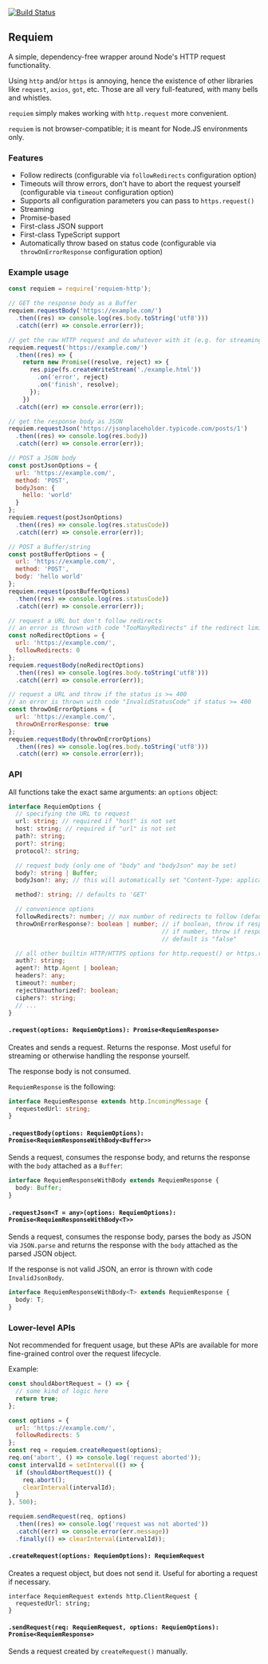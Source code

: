 [![Build Status](https://travis-ci.org/tmont/requiem.svg?branch=master)](https://travis-ci.org/tmont/requiem)

## Requiem
A simple, dependency-free wrapper around Node's HTTP request functionality.

Using `http` and/or `https` is annoying, hence the existence of other
libraries like `request`, `axios`, `got`, etc. Those are all very
full-featured, with many bells and whistles.

`requiem` simply makes working with `http.request` more convenient.

`requiem` is not browser-compatible; it is meant for Node.JS environments only.

### Features
- Follow redirects (configurable via `followRedirects` configuration option)
- Timeouts will throw errors, don't have to abort the request yourself (configurable via `timeout` configuration option)
- Supports all configuration parameters you can pass to `https.request()`
- Streaming
- Promise-based
- First-class JSON support
- First-class TypeScript support
- Automatically throw based on status code (configurable via `throwOnErrorResponse` configuration option)

### Example usage
```javascript
const requiem = require('requiem-http');

// GET the response body as a Buffer
requiem.requestBody('https://example.com/')
  .then((res) => console.log(res.body.toString('utf8')))
  .catch((err) => console.error(err));

// get the raw HTTP request and do whatever with it (e.g. for streaming)
requiem.request('https://example.com/')
  .then((res) => {
    return new Promise((resolve, reject) => {
      res.pipe(fs.createWriteStream('./example.html'))
        .on('error', reject)
        .on('finish', resolve);
      });
    })
  .catch((err) => console.error(err));

// get the response body as JSON
requiem.requestJson('https://jsonplaceholder.typicode.com/posts/1')
  .then((res) => console.log(res.body))
  .catch((err) => console.error(err));

// POST a JSON body
const postJsonOptions = {
  url: 'https://example.com/',
  method: 'POST',
  bodyJson: {
    hello: 'world'
  }
};
requiem.request(postJsonOptions)
  .then((res) => console.log(res.statusCode))
  .catch((err) => console.error(err));

// POST a Buffer/string
const postBufferOptions = {
  url: 'https://example.com/',
  method: 'POST',
  body: 'hello world'
};
requiem.request(postBufferOptions)
  .then((res) => console.log(res.statusCode))
  .catch((err) => console.error(err));

// request a URL but don't follow redirects
// an error is thrown with code "TooManyRedirects" if the redirect limit is reached
const noRedirectOptions = {
  url: 'https://example.com/',
  followRedirects: 0
};
requiem.requestBody(noRedirectOptions)
  .then((res) => console.log(res.body.toString('utf8')))
  .catch((err) => console.error(err));

// request a URL and throw if the status is >= 400
// an error is thrown with code "InvalidStatusCode" if status >= 400
const throwOnErrorOptions = {
  url: 'https://example.com/',
  throwOnErrorResponse: true
};
requiem.requestBody(throwOnErrorOptions)
  .then((res) => console.log(res.body.toString('utf8')))
  .catch((err) => console.error(err));
```

### API
All functions take the exact same arguments: an `options` object:

```typescript
interface RequiemOptions {
  // specifying the URL to request
  url: string; // required if "host" is not set
  host: string; // required if "url" is not set
  path?: string;
  port?: string;
  protocol?: string;

  // request body (only one of "body" and "bodyJson" may be set)
  body?: string | Buffer;
  bodyJson?: any; // this will automatically set "Content-Type: application/json" for you

  method?: string; // defaults to 'GET'

  // convenience options
  followRedirects?: number; // max number of redirects to follow (defaults to 5)
  throwOnErrorResponse?: boolean | number; // if boolean, throw if response status is >= 400
                                           // if number, throw if response status is not an exact match
                                           // default is "false"

  // all other builtin HTTP/HTTPS options for http.request() or https.request()
  auth?: string;
  agent?: http.Agent | boolean;
  headers?: any;
  timeout?: number;
  rejectUnauthorized?: boolean;
  ciphers?: string;
  // ...
}
```

#### `.request(options: RequiemOptions): Promise<RequiemResponse>`
Creates and sends a request. Returns the response. Most useful for streaming
or otherwise handling the response yourself.

The response body is not consumed.

`RequiemResponse` is the following:

```typescript
interface RequiemResponse extends http.IncomingMessage {
  requestedUrl: string;
}
``` 

#### `.requestBody(options: RequiemOptions): Promise<RequiemResponseWithBody<Buffer>>`
Sends a request, consumes the response body, and returns the response with the
`body` attached as a `Buffer`:

```typescript
interface RequiemResponseWithBody extends RequiemResponse {
  body: Buffer;
}
``` 

#### `.requestJson<T = any>(options: RequiemOptions): Promise<RequiemResponseWithBody<T>>`
Sends a request, consumes the response body, parses the body as JSON via `JSON.parse`
and returns the response with the `body` attached as the parsed JSON object.

If the response is not valid JSON, an error is thrown with code `InvalidJsonBody`.

```typescript
interface RequiemResponseWithBody<T> extends RequiemResponse {
  body: T;
}
``` 

### Lower-level APIs
Not recommended for frequent usage, but these APIs are available for more
fine-grained control over the request lifecycle.

Example:

```javascript
const shouldAbortRequest = () => {
  // some kind of logic here
  return true;
};

const options = {
  url: 'https://example.com/',
  followRedirects: 5
};
const req = requiem.createRequest(options);
req.on('abort', () => console.log('request aborted'));
const intervalId = setInterval(() => {
  if (shouldAbortRequest()) {
    req.abort();
    clearInterval(intervalId);
  }
}, 500);

requiem.sendRequest(req, options)
  .then((res) => console.log('request was not aborted'))
  .catch((err) => console.error(err.message))
  .finally(() => clearInterval(intervalId));

```

#### `.createRequest(options: RequiemOptions): RequiemRequest`
Creates a request object, but does not send it. Useful for aborting a request
if necessary.

```
interface RequiemRequest extends http.ClientRequest {
  requestedUrl: string;
}
```

#### `.sendRequest(req: RequiemRequest, options: RequiemOptions): Promise<RequiemResponse>`
Sends a request created by `createRequest()` manually.
